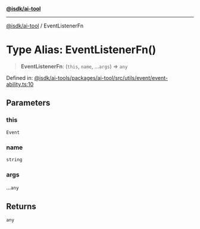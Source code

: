 [**@isdk/ai-tool**](../README.md)

***

[@isdk/ai-tool](../globals.md) / EventListenerFn

# Type Alias: EventListenerFn()

> **EventListenerFn**: (`this`, `name`, ...`args`) => `any`

Defined in: [@isdk/ai-tools/packages/ai-tool/src/utils/event/event-ability.ts:10](https://github.com/isdk/ai-tool.js/blob/4ebf370aaec9c78535cb40ffc19656d7bddcb145/src/utils/event/event-ability.ts#L10)

## Parameters

### this

`Event`

### name

`string`

### args

...`any`

## Returns

`any`
